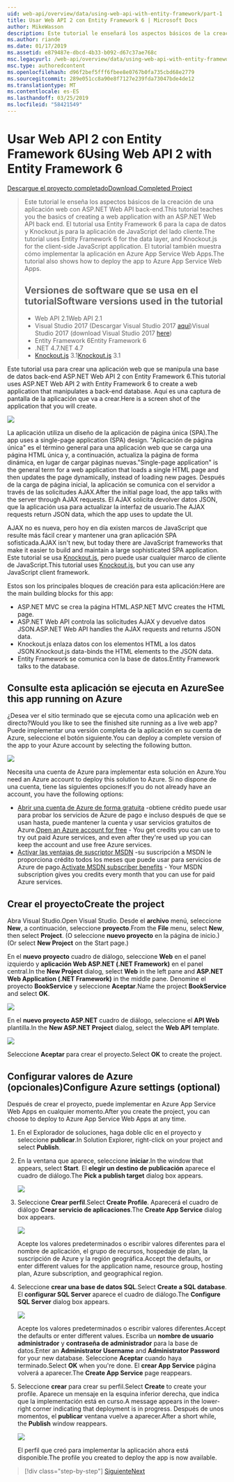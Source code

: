 ```yaml
---
uid: web-api/overview/data/using-web-api-with-entity-framework/part-1
title: Usar Web API 2 con Entity Framework 6 | Microsoft Docs
author: MikeWasson
description: Este tutorial le enseñará los aspectos básicos de la creación de una aplicación web con ASP.NET Web API back-end. Este tutorial usa Entity Framework 6 para el diseño de datos...
ms.author: riande
ms.date: 01/17/2019
ms.assetid: e879487e-dbcd-4b33-b092-d67c37ae768c
msc.legacyurl: /web-api/overview/data/using-web-api-with-entity-framework/part-1
msc.type: authoredcontent
ms.openlocfilehash: d96f2bef5fff6fbee8e0767b0fa735cbd68e2779
ms.sourcegitcommit: 289e051cc8a90e8f7127e239fda73047bde4de12
ms.translationtype: MT
ms.contentlocale: es-ES
ms.lasthandoff: 03/25/2019
ms.locfileid: "58421549"
---
```

<a name="using-web-api-2-with-entity-framework-6"></a><span data-ttu-id="17d26-104">Usar Web API 2 con Entity Framework 6</span><span class="sxs-lookup"><span data-stu-id="17d26-104">Using Web API 2 with Entity Framework 6</span></span>
====================

[<span data-ttu-id="17d26-105">Descargue el proyecto completado</span><span class="sxs-lookup"><span data-stu-id="17d26-105">Download Completed Project</span></span>](https://github.com/MikeWasson/BookService)

> <span data-ttu-id="17d26-106">Este tutorial le enseña los aspectos básicos de la creación de una aplicación web con ASP.NET Web API back-end.</span><span class="sxs-lookup"><span data-stu-id="17d26-106">This tutorial teaches you the basics of creating a web application with an ASP.NET Web API back end.</span></span> <span data-ttu-id="17d26-107">El tutorial usa Entity Framework 6 para la capa de datos y Knockout.js para la aplicación de JavaScript del lado cliente.</span><span class="sxs-lookup"><span data-stu-id="17d26-107">The tutorial uses Entity Framework 6 for the data layer, and Knockout.js for the client-side JavaScript application.</span></span> <span data-ttu-id="17d26-108">El tutorial también muestra cómo implementar la aplicación en Azure App Service Web Apps.</span><span class="sxs-lookup"><span data-stu-id="17d26-108">The tutorial also shows how to deploy the app to Azure App Service Web Apps.</span></span>
>
> ## <a name="software-versions-used-in-the-tutorial"></a><span data-ttu-id="17d26-109">Versiones de software que se usa en el tutorial</span><span class="sxs-lookup"><span data-stu-id="17d26-109">Software versions used in the tutorial</span></span>
>
> - <span data-ttu-id="17d26-110">Web API 2.1</span><span class="sxs-lookup"><span data-stu-id="17d26-110">Web API 2.1</span></span>
> - <span data-ttu-id="17d26-111">Visual Studio 2017 (Descargar Visual Studio 2017 [aquí](https://visualstudio.microsoft.com/downloads/?utm_medium=microsoft&utm_source=docs.microsoft.com&utm_campaign=button+cta&utm_content=download+vs2017))</span><span class="sxs-lookup"><span data-stu-id="17d26-111">Visual Studio 2017 (download Visual Studio 2017 [here](https://visualstudio.microsoft.com/downloads/?utm_medium=microsoft&utm_source=docs.microsoft.com&utm_campaign=button+cta&utm_content=download+vs2017))</span></span>
> - <span data-ttu-id="17d26-112">Entity Framework 6</span><span class="sxs-lookup"><span data-stu-id="17d26-112">Entity Framework 6</span></span>
> - <span data-ttu-id="17d26-113">.NET 4.7</span><span class="sxs-lookup"><span data-stu-id="17d26-113">.NET 4.7</span></span>
> - <span data-ttu-id="17d26-114">[Knockout.js](http://knockoutjs.com/) 3.1</span><span class="sxs-lookup"><span data-stu-id="17d26-114">[Knockout.js](http://knockoutjs.com/) 3.1</span></span>

<span data-ttu-id="17d26-115">Este tutorial usa para crear una aplicación web que se manipula una base de datos back-end ASP.NET Web API 2 con Entity Framework 6.</span><span class="sxs-lookup"><span data-stu-id="17d26-115">This tutorial uses ASP.NET Web API 2 with Entity Framework 6 to create a web application that manipulates a back-end database.</span></span> <span data-ttu-id="17d26-116">Aquí es una captura de pantalla de la aplicación que va a crear.</span><span class="sxs-lookup"><span data-stu-id="17d26-116">Here is a screen shot of the application that you will create.</span></span>

[![](part-1/_static/image2.png)](part-1/_static/image1.png)

<span data-ttu-id="17d26-117">La aplicación utiliza un diseño de la aplicación de página única (SPA).</span><span class="sxs-lookup"><span data-stu-id="17d26-117">The app uses a single-page application (SPA) design.</span></span> <span data-ttu-id="17d26-118">"Aplicación de página única" es el término general para una aplicación web que se carga una página HTML única y, a continuación, actualiza la página de forma dinámica, en lugar de cargar páginas nuevas.</span><span class="sxs-lookup"><span data-stu-id="17d26-118">"Single-page application" is the general term for a web application that loads a single HTML page and then updates the page dynamically, instead of loading new pages.</span></span> <span data-ttu-id="17d26-119">Después de la carga de página inicial, la aplicación se comunica con el servidor a través de las solicitudes AJAX.</span><span class="sxs-lookup"><span data-stu-id="17d26-119">After the initial page load, the app talks with the server through AJAX requests.</span></span> <span data-ttu-id="17d26-120">El AJAX solicita devolver datos JSON, que la aplicación usa para actualizar la interfaz de usuario.</span><span class="sxs-lookup"><span data-stu-id="17d26-120">The AJAX requests return JSON data, which the app uses to update the UI.</span></span>

<span data-ttu-id="17d26-121">AJAX no es nueva, pero hoy en día existen marcos de JavaScript que resulte más fácil crear y mantener una gran aplicación SPA sofisticada.</span><span class="sxs-lookup"><span data-stu-id="17d26-121">AJAX isn't new, but today there are JavaScript frameworks that make it easier to build and maintain a large sophisticated SPA application.</span></span> <span data-ttu-id="17d26-122">Este tutorial se usa [Knockout.js](http://knockoutjs.com/), pero puede usar cualquier marco de cliente de JavaScript.</span><span class="sxs-lookup"><span data-stu-id="17d26-122">This tutorial uses [Knockout.js](http://knockoutjs.com/), but you can use any JavaScript client framework.</span></span>

<span data-ttu-id="17d26-123">Estos son los principales bloques de creación para esta aplicación:</span><span class="sxs-lookup"><span data-stu-id="17d26-123">Here are the main building blocks for this app:</span></span>

- <span data-ttu-id="17d26-124">ASP.NET MVC se crea la página HTML.</span><span class="sxs-lookup"><span data-stu-id="17d26-124">ASP.NET MVC creates the HTML page.</span></span>
- <span data-ttu-id="17d26-125">ASP.NET Web API controla las solicitudes AJAX y devuelve datos JSON.</span><span class="sxs-lookup"><span data-stu-id="17d26-125">ASP.NET Web API handles the AJAX requests and returns JSON data.</span></span>
- <span data-ttu-id="17d26-126">Knockout.js enlaza datos con los elementos HTML a los datos JSON.</span><span class="sxs-lookup"><span data-stu-id="17d26-126">Knockout.js data-binds the HTML elements to the JSON data.</span></span>
- <span data-ttu-id="17d26-127">Entity Framework se comunica con la base de datos.</span><span class="sxs-lookup"><span data-stu-id="17d26-127">Entity Framework talks to the database.</span></span>

## <a name="see-this-app-running-on-azure"></a><span data-ttu-id="17d26-128">Consulte esta aplicación se ejecuta en Azure</span><span class="sxs-lookup"><span data-stu-id="17d26-128">See this app running on Azure</span></span>

<span data-ttu-id="17d26-129">¿Desea ver el sitio terminado que se ejecuta como una aplicación web en directo?</span><span class="sxs-lookup"><span data-stu-id="17d26-129">Would you like to see the finished site running as a live web app?</span></span> <span data-ttu-id="17d26-130">Puede implementar una versión completa de la aplicación en su cuenta de Azure, seleccione el botón siguiente.</span><span class="sxs-lookup"><span data-stu-id="17d26-130">You can deploy a complete version of the app to your Azure account by selecting the following button.</span></span>

[![](http://azuredeploy.net/deploybutton.png)](https://azuredeploy.net/?WT.mc_id=deploy_azure_aspnet&repository=https://github.com/tfitzmac/BookService)

<span data-ttu-id="17d26-131">Necesita una cuenta de Azure para implementar esta solución en Azure.</span><span class="sxs-lookup"><span data-stu-id="17d26-131">You need an Azure account to deploy this solution to Azure.</span></span> <span data-ttu-id="17d26-132">Si no dispone de una cuenta, tiene las siguientes opciones:</span><span class="sxs-lookup"><span data-stu-id="17d26-132">If you do not already have an account, you have the following options:</span></span>

- <span data-ttu-id="17d26-133">[Abrir una cuenta de Azure de forma gratuita](https://azure.microsoft.com/pricing/free-trial/?WT.mc_id=A443DD604) -obtiene crédito puede usar para probar los servicios de Azure de pago e incluso después de que se usan hasta, puede mantener la cuenta y usar servicios gratuitos de Azure.</span><span class="sxs-lookup"><span data-stu-id="17d26-133">[Open an Azure account for free](https://azure.microsoft.com/pricing/free-trial/?WT.mc_id=A443DD604) - You get credits you can use to try out paid Azure services, and even after they're used up you can keep the account and use free Azure services.</span></span>
- <span data-ttu-id="17d26-134">[Activar las ventajas de suscriptor MSDN](https://azure.microsoft.com/pricing/member-offers/msdn-benefits-details/?WT.mc_id=A443DD604) -su suscripción a MSDN le proporciona crédito todos los meses que puede usar para servicios de Azure de pago.</span><span class="sxs-lookup"><span data-stu-id="17d26-134">[Activate MSDN subscriber benefits](https://azure.microsoft.com/pricing/member-offers/msdn-benefits-details/?WT.mc_id=A443DD604) - Your MSDN subscription gives you credits every month that you can use for paid Azure services.</span></span>

## <a name="create-the-project"></a><span data-ttu-id="17d26-135">Crear el proyecto</span><span class="sxs-lookup"><span data-stu-id="17d26-135">Create the project</span></span>

<span data-ttu-id="17d26-136">Abra Visual Studio.</span><span class="sxs-lookup"><span data-stu-id="17d26-136">Open Visual Studio.</span></span> <span data-ttu-id="17d26-137">Desde el **archivo** menú, seleccione **New**, a continuación, seleccione **proyecto**.</span><span class="sxs-lookup"><span data-stu-id="17d26-137">From the **File** menu, select **New**, then select **Project**.</span></span> <span data-ttu-id="17d26-138">(O seleccione **nuevo proyecto** en la página de inicio.)</span><span class="sxs-lookup"><span data-stu-id="17d26-138">(Or select **New Project** on the Start page.)</span></span>

<span data-ttu-id="17d26-139">En el **nuevo proyecto** cuadro de diálogo, seleccione **Web** en el panel izquierdo y **aplicación Web ASP.NET (.NET Framework)** en el panel central.</span><span class="sxs-lookup"><span data-stu-id="17d26-139">In the **New Project** dialog, select **Web** in the left pane and **ASP.NET Web Application (.NET Framework)** in the middle pane.</span></span> <span data-ttu-id="17d26-140">Denomine el proyecto **BookService** y seleccione **Aceptar**.</span><span class="sxs-lookup"><span data-stu-id="17d26-140">Name the project **BookService** and select **OK**.</span></span>

[![](part-1/_static/image11.png)](part-1/_static/image11.png)

<span data-ttu-id="17d26-141">En el **nuevo proyecto ASP.NET** cuadro de diálogo, seleccione el **API Web** plantilla.</span><span class="sxs-lookup"><span data-stu-id="17d26-141">In the **New ASP.NET Project** dialog, select the **Web API** template.</span></span>

[![](part-1/_static/image12.png)](part-1/_static/image12.png)


<span data-ttu-id="17d26-142">Seleccione **Aceptar** para crear el proyecto.</span><span class="sxs-lookup"><span data-stu-id="17d26-142">Select **OK** to create the project.</span></span>

## <a name="configure-azure-settings-optional"></a><span data-ttu-id="17d26-143">Configurar valores de Azure (opcionales)</span><span class="sxs-lookup"><span data-stu-id="17d26-143">Configure Azure settings (optional)</span></span>

<span data-ttu-id="17d26-144">Después de crear el proyecto, puede implementar en Azure App Service Web Apps en cualquier momento.</span><span class="sxs-lookup"><span data-stu-id="17d26-144">After you create the project, you can choose to deploy to Azure App Service Web Apps at any time.</span></span> 

1. <span data-ttu-id="17d26-145">En el Explorador de soluciones, haga doble clic en el proyecto y seleccione **publicar**.</span><span class="sxs-lookup"><span data-stu-id="17d26-145">In Solution Explorer, right-click on your project and select **Publish**.</span></span>

2. <span data-ttu-id="17d26-146">En la ventana que aparece, seleccione **iniciar**.</span><span class="sxs-lookup"><span data-stu-id="17d26-146">In the window that appears, select **Start**.</span></span> <span data-ttu-id="17d26-147">El **elegir un destino de publicación** aparece el cuadro de diálogo.</span><span class="sxs-lookup"><span data-stu-id="17d26-147">The **Pick a publish target** dialog box appears.</span></span>

   [![](part-1/_static/image14.png)](part-1/_static/image14.png)

3. <span data-ttu-id="17d26-148">Seleccione **Crear perfil**.</span><span class="sxs-lookup"><span data-stu-id="17d26-148">Select **Create Profile**.</span></span> <span data-ttu-id="17d26-149">Aparecerá el cuadro de diálogo **Crear servicio de aplicaciones**.</span><span class="sxs-lookup"><span data-stu-id="17d26-149">The **Create App Service** dialog box appears.</span></span>

   [![](part-1/_static/image15.png)](part-1/_static/image15.png)

   <span data-ttu-id="17d26-150">Acepte los valores predeterminados o escribir valores diferentes para el nombre de aplicación, el grupo de recursos, hospedaje de plan, la suscripción de Azure y la región geográfica.</span><span class="sxs-lookup"><span data-stu-id="17d26-150">Accept the defaults, or enter different values for the application name, resource group, hosting plan, Azure subscription, and geographical region.</span></span> 

4. <span data-ttu-id="17d26-151">Seleccione **crear una base de datos SQL**.</span><span class="sxs-lookup"><span data-stu-id="17d26-151">Select **Create a SQL database**.</span></span> <span data-ttu-id="17d26-152">El **configurar SQL Server** aparece el cuadro de diálogo.</span><span class="sxs-lookup"><span data-stu-id="17d26-152">The **Configure SQL Server** dialog box appears.</span></span> 

   [![](part-1/_static/image16.png)](part-1/_static/image16.png)

   <span data-ttu-id="17d26-153">Acepte los valores predeterminados o escribir valores diferentes.</span><span class="sxs-lookup"><span data-stu-id="17d26-153">Accept the defaults or enter different values.</span></span> <span data-ttu-id="17d26-154">Escriba un **nombre de usuario administrador** y **contraseña de administrador** para la base de datos.</span><span class="sxs-lookup"><span data-stu-id="17d26-154">Enter an **Administrator Username** and **Administrator Password** for your new database.</span></span> <span data-ttu-id="17d26-155">Seleccione **Aceptar** cuando haya terminado.</span><span class="sxs-lookup"><span data-stu-id="17d26-155">Select **OK** when you're done.</span></span> <span data-ttu-id="17d26-156">El **crear App Service** página volverá a aparecer.</span><span class="sxs-lookup"><span data-stu-id="17d26-156">The **Create App Service** page reappears.</span></span>

5. <span data-ttu-id="17d26-157">Seleccione **crear** para crear su perfil.</span><span class="sxs-lookup"><span data-stu-id="17d26-157">Select **Create** to create your profile.</span></span> <span data-ttu-id="17d26-158">Aparece un mensaje en la esquina inferior derecha, que indica que la implementación está en curso.</span><span class="sxs-lookup"><span data-stu-id="17d26-158">A message appears in the lower-right corner indicating that deployment is in progress.</span></span> <span data-ttu-id="17d26-159">Después de unos momentos, el **publicar** ventana vuelve a aparecer.</span><span class="sxs-lookup"><span data-stu-id="17d26-159">After a short while, the **Publish** window reappears.</span></span>

    [![](part-1/_static/image17.png)](part-1/_static/image17.png)
   
    <span data-ttu-id="17d26-160">El perfil que creó para implementar la aplicación ahora está disponible.</span><span class="sxs-lookup"><span data-stu-id="17d26-160">The profile you created to deploy the app is now available.</span></span> 


> [!div class="step-by-step"]
> [<span data-ttu-id="17d26-161">Siguiente</span><span class="sxs-lookup"><span data-stu-id="17d26-161">Next</span></span>](part-2.md)
